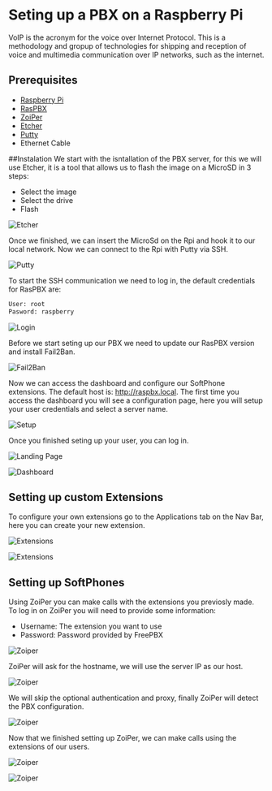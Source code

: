 # Seting up a PBX on a Raspberry Pi

VoIP is the acronym for the voice over Internet Protocol. This is a methodology and gropup of technologies for shipping and reception of voice and multimedia communication over IP networks, such as the internet.



## Prerequisites

* [Raspberry Pi](https://www.raspberrypi.org/)
* [RasPBX](http://www.raspberry-asterisk.org/)
* [ZoiPer](https://www.zoiper.com/)
* [Etcher](https://www.balena.io/etcher/)
* [Putty](https://www.putty.org/)
* Ethernet Cable

##Instalation
We start with the isntallation of the PBX server, for this we will use Etcher, it is a tool that allows us to flash the image on a MicroSD in 3 steps:

- Select the image
- Select the drive
- Flash

![Etcher](https://github.com/JosueDLA/RpiPBX/blob/master/images/etcher.|)

Once we finished, we can insert the MicroSd on the Rpi and hook it to our local network.
Now we can connect to the Rpi with Putty via SSH.

![Putty](https://github.com/JosueDLA/RpiPBX/blob/master/images/putty.PNG)

 To start the SSH communication we need to log in, the default credentials for RasPBX are:

```bash
User: root
Pasword: raspberry
```

![Login](https://github.com/JosueDLA/RpiPBX/blob/master/images/login.PNG)

Before we start seting up our PBX we need to update our RasPBX version and install Fail2Ban.

![Fail2Ban](https://github.com/JosueDLA/RpiPBX/blob/master/images/fail2ban.PNG)

Now we can access the dashboard and configure our SoftPhone extensions. The default host is: http://raspbx.local. The first time you access the dashboard you will see a configuration page, here you will setup your user credentials and select a server name.

![Setup](https://github.com/JosueDLA/RpiPBX/blob/master/images/setup.PNG)

Once you finished seting up your user, you can log in.

![Landing Page](https://github.com/JosueDLA/RpiPBX/blob/master/images/landing-page.PNG)

![Dashboard](https://github.com/JosueDLA/RpiPBX/blob/master/images/dashboard.PNG)

## Setting up custom Extensions

To configure your own extensions go to the Applications tab on the Nav Bar, here you can create your new extension.

![Extensions](https://github.com/JosueDLA/RpiPBX/blob/master/images/extensions.PNG)

![Extensions](https://github.com/JosueDLA/RpiPBX/blob/master/images/extensions-101.PNG)

## Setting up SoftPhones

Using ZoiPer you can make calls with the extensions you previosly made. To log in on ZoiPer you will need to provide some information:
* Username: The extension you want to use
* Password: Password provided by FreePBX

![Zoiper](https://github.com/JosueDLA/RpiPBX/blob/master/images/zoiper-1.PNG)

ZoiPer will ask for the hostname, we will use the server IP as our host.

![Zoiper](https://github.com/JosueDLA/RpiPBX/blob/master/images/zoiper-2.PNG)

We will skip the optional authentication and proxy, finally ZoiPer will detect the PBX configuration.

![Zoiper](https://github.com/JosueDLA/RpiPBX/blob/master/images/zoiper-3.PNG)

Now that we finished setting up ZoiPer, we can make calls using the extensions of our users.

![Zoiper](https://github.com/JosueDLA/RpiPBX/blob/master/images/zoiper-4.PNG)

![Zoiper](https://github.com/JosueDLA/RpiPBX/blob/master/images/zoiper-5.PNG)
